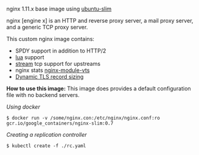 
nginx 1.11.x base image using [ubuntu-slim](https://github.com/kubernetes/contrib/tree/master/images/ubuntu-slim)

nginx [engine x] is an HTTP and reverse proxy server, a mail proxy server, and a generic TCP proxy server.

This custom nginx image contains:
- SPDY support in addition to HTTP/2
- [lua](https://github.com/openresty/lua-nginx-module) support
- [stream](http://nginx.org/en/docs/stream/ngx_stream_core_module.html) tcp support for upstreams
- nginx stats [nginx-module-vts](https://github.com/vozlt/nginx-module-vts)
- [Dynamic TLS record sizing](https://blog.cloudflare.com/optimizing-tls-over-tcp-to-reduce-latency/)


**How to use this image:**
This image does provides a default configuration file with no backend servers.

*Using docker*
```
$ docker run -v /some/nginx.con:/etc/nginx/nginx.conf:ro gcr.io/google_containers/nginx-slim:0.7
```

*Creating a replication controller*
```
$ kubectl create -f ./rc.yaml
```
